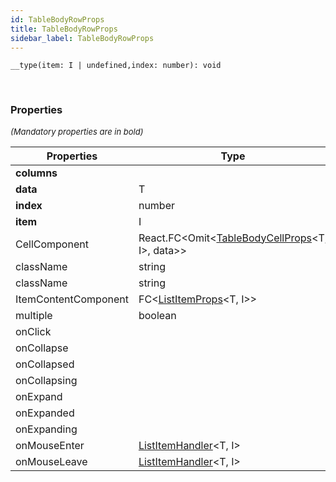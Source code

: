 ```yaml
---
id: TableBodyRowProps
title: TableBodyRowProps
sidebar_label: TableBodyRowProps
---
```


```tsx
__type(item: I | undefined,index: number): void
```
<br/>



### Properties

<font size="2"><i>(Mandatory properties are in bold)</i></font>

| Properties | Type | Description |
| --------- | ---- | ----------- |
| **columns** |  |  |
| **data** | T |  |
| **index** | number |  |
| **item** | I |  |
| CellComponent | React.FC<Omit<[TableBodyCellProps](/api2/types/TableBodyCellProps.md)<T, I\>, data\>\> |  |
| className | string |  |
| className | string |  |
| ItemContentComponent | FC<[ListItemProps](/api2/interfaces/ListItemProps.md)<T, I\>\> |  |
| multiple | boolean |  |
| onClick |  |  |
| onCollapse |  |  |
| onCollapsed |  |  |
| onCollapsing |  |  |
| onExpand |  |  |
| onExpanded |  |  |
| onExpanding |  |  |
| onMouseEnter | [ListItemHandler](/api2/types/ListItemHandler.md)<T, I\> |  |
| onMouseLeave | [ListItemHandler](/api2/types/ListItemHandler.md)<T, I\> |  |
